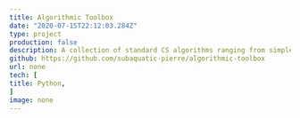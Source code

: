 ```yaml
---
title: Algorithmic Toolbox
date: "2020-07-15T22:12:03.284Z"
type: project
production: false
description: A collection of standard CS algorithms ranging from simple brute force to dynamic programming algorithms. All algorithms are written in Python
github: https://github.com/subaquatic-pierre/algorithmic-toolbox
url: none
tech: [
title: Python,
]
image: none
---
```

